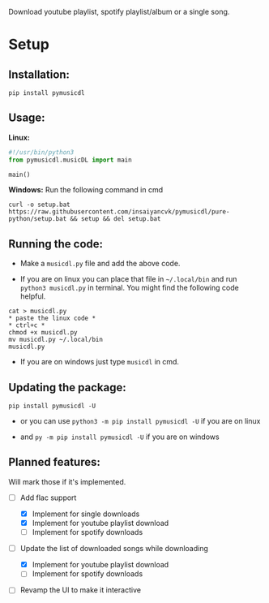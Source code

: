 Download youtube playlist, spotify playlist/album or a single song.

# Setup

## Installation:

```
pip install pymusicdl
```

## Usage:

**Linux:**
```python
#!/usr/bin/python3
from pymusicdl.musicDL import main

main()
```

**Windows:**
Run the following command in cmd
```
curl -o setup.bat https://raw.githubusercontent.com/insaiyancvk/pymusicdl/pure-python/setup.bat && setup && del setup.bat
```

## Running the code:

* Make a `musicdl.py` file and add the above code.

* If you are on linux you can place that file in `~/.local/bin` and run `python3 musicdl.py` in terminal. You might find the following code helpful.
```
cat > musicdl.py
* paste the linux code *
* ctrl+c *
chmod +x musicdl.py
mv musicdl.py ~/.local/bin
musicdl.py
```

* If you are on windows just type `musicdl` in cmd.

## Updating the package:
```
pip install pymusicdl -U
```

* or you can use `python3 -m pip install pymusicdl -U` if you are on linux

* and `py -m pip install pymusicdl -U` if you are on windows

## Planned features:
Will mark those if it's implemented.
- [ ] Add flac support
    - [x] Implement for single downloads
    - [x] Implement for youtube playlist download
    - [ ] Implement for spotify downloads
- [ ] Update the list of downloaded songs while downloading
    - [x] Implement for youtube playlist download
    - [ ] Implement for spotify downloads
- [ ] Revamp the UI to make it interactive


